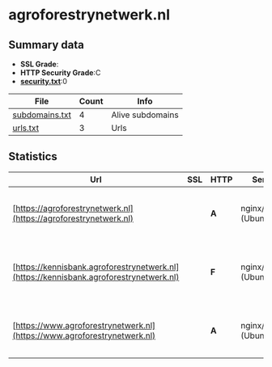

# agroforestrynetwerk.nl
## Summary data


 - **SSL Grade**:
 - **HTTP Security Grade**:C
 - **[security.txt](https://www.digitaleoverheid.nl/nieuws/standaard-security-txt-nu-verplicht-voor-overheid/)**:0


| File       | Count | Info |
|------------|-------|------|
|[subdomains.txt](/data/agroforestrynetwerk.nl/subdomains.txt)|4|Alive subdomains|
|[urls.txt](/data/agroforestrynetwerk.nl/urls.txt)|3|Urls|


## Statistics


| Url | SSL | HTTP | Server | Cookie | HSTS | CORS | CTO | CSP | XFO | XXP | RP |FP| Tech |Title |
|--------|-------|-------|------|------|------|------|------|------|------|------|------|------|------|------|
|[https://agroforestrynetwerk.nl](https://agroforestrynetwerk.nl)| | **A**|nginx/1.18.0 (Ubuntu)| |:white_check_mark: | | | | :white_check_mark: | :white_check_mark: | :white_check_mark: | |HSTS Nginx:1.18.0 PHP Pimcore Ubuntu|Redirecting to h...|
|[https://kennisbank.agroforestrynetwerk.nl](https://kennisbank.agroforestrynetwerk.nl)| | **F**|nginx/1.18.0 (Ubuntu)| | | | | | | | :white_check_mark: | |MySQL Nginx:1.18.0 PHP Ubuntu WordPress Yoast SEO:23.4|Agroforestry Ken...|
|[https://www.agroforestrynetwerk.nl](https://www.agroforestrynetwerk.nl)| | **A**|nginx/1.18.0 (Ubuntu)| |:white_check_mark: | | | | :white_check_mark: | :white_check_mark: | :white_check_mark: | |HSTS Nginx:1.18.0 PHP Pimcore Ubuntu|Agroforestry Net...|


